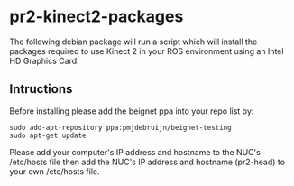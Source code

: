 # pr2-kinect2-packages
The following debian package will run a script which will install the packages required to use Kinect 2 in your ROS environment using an Intel HD Graphics Card.

## Intructions
Before installing please add the beignet ppa into your repo list by:
```
sudo add-apt-repository ppa:pmjdebruijn/beignet-testing
sudo apt-get update
```
Please add your computer's IP address and hostname to the NUC's /etc/hosts file then add the NUC's IP address and hostname (pr2-head) to your own /etc/hosts file.
